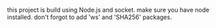 this project is build using Node.js and socket.
make sure you have node installed.
don't forgot to add 'ws' and 'SHA256' packages.
